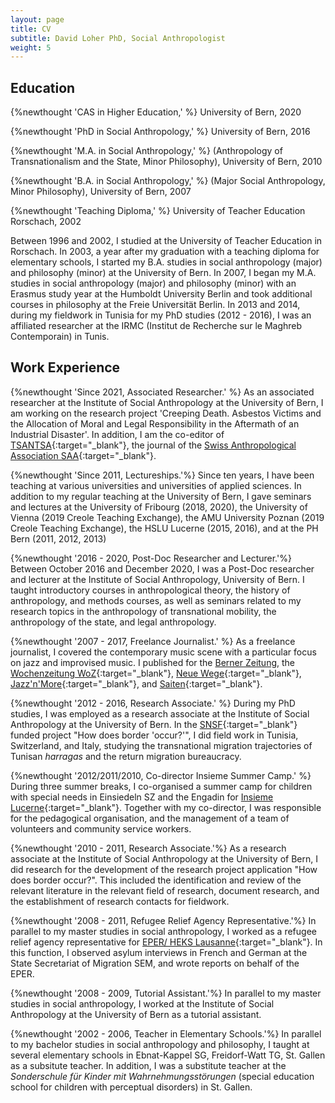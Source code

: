 ```yaml
---
layout: page
title: CV
subtitle: David Loher PhD, Social Anthropologist
weight: 5
---
```


## Education
{%newthought 'CAS in Higher Education,' %} University of Bern, 2020

{%newthought 'PhD in Social Anthropology,' %} University of Bern, 2016

{%newthought 'M.A. in Social Anthropology,' %} (Anthropology of Transnationalism and the State, Minor Philosophy), University of Bern, 2010

{%newthought 'B.A. in Social Anthropology,' %} (Major Social Anthropology, Minor Philosophy), University of Bern, 2007

{%newthought 'Teaching Diploma,' %} University of Teacher Education Rorschach, 2002

Between 1996 and 2002, I studied at the University of Teacher Education in Rorschach. In 2003, a year after my graduation with a teaching diploma for elementary schools, I started my B.A. studies in social anthropology (major) and philosophy (minor) at the University of Bern. In 2007, I began my M.A. studies in social anthropology (major) and philosophy (minor) with an Erasmus study year at the Humboldt University Berlin and took additional courses in philosophy at the Freie Universität Berlin. In 2013 and 2014, during my fieldwork in Tunisia for my PhD studies (2012 - 2016), I was an affiliated researcher at the IRMC (Institut de Recherche sur le Maghreb Contemporain) in Tunis.

## Work Experience
{%newthought 'Since 2021, Associated Researcher.' %} As an associated researcher at the Institute of Social Anthropology at the University of Bern, I am working on the research project 'Creeping Death. Asbestos Victims and the Allocation of Moral and Legal Responsibility in the Aftermath of an Industrial Disaster'. In addition, I am the co-editor of [TSANTSA](http://www.bop.unibe.ch/tsantsa){:target="_blank"}, the journal of the [Swiss Anthropological Association SAA](https://www.sagw.ch/seg){:target="_blank"}.

{%newthought 'Since 2011, Lectureships.'%} Since ten years, I have been teaching at various universities and universities of applied sciences. In addition to my regular teaching at the University of Bern, I gave seminars and lectures at the University of Fribourg (2018, 2020), the University of Vienna (2019 Creole Teaching Exchange), the AMU University Poznan (2019 Creole Teaching Exchange), the HSLU Lucerne (2015, 2016), and at the PH Bern (2011, 2012, 2013)

{%newthought '2016 - 2020, Post-Doc Researcher and Lecturer.'%} Between October 2016 and December 2020, I was a Post-Doc researcher and lecturer at the Institute of Social Anthropology, University of Bern. I taught introductory courses in anthropological theory, the history of anthropology, and methods courses, as well as seminars related to my research topics in the anthropology of transnational mobility, the anthropology of the state, and legal anthropology.

{%newthought '2007 - 2017, Freelance Journalist.' %} As a freelance journalist, I covered the contemporary music scene with a particular focus on jazz and improvised music. I published for the [Berner Zeitung](https://www.bernerzeitung.ch), the [Wochenzeitung WoZ](https://woz.ch){:target="_blank"}, [Neue Wege](https://www.neuewege.ch){:target="_blank"}, [Jazz'n'More](https://www.jazznmore.ch){:target="_blank"}, and [Saiten](https://www.saiten.ch){:target="_blank"}.

{%newthought '2012 - 2016, Research Associate.' %} During my PhD studies, I was employed as a research associate at the Institute of Social Anthropology at the University of Bern. In the [SNSF](http://www.snf.ch){:target="_blank"} funded project "How does border 'occur?'", I did field work in Tunisia, Switzerland, and Italy, studying the transnational migration trajectories of Tunisan *harragas* and the return migration bureaucracy.

{%newthought '2012/2011/2010, Co-director Insieme Summer Camp.' %} During three summer breaks, I co-organised a summer camp for children with special needs in Einsiedeln SZ and the Engadin for [Insieme Lucerne](http://www.insieme-luzern.ch){:target="_blank"}. Together with my co-director, I was responsible for the pedagogical organisation, and the management of a team of volunteers and community service workers.

{%newthought '2010 - 2011, Research Associate.'%} As a research associate at the Institute of Social Anthropology at the University of Bern, I did research for the development of the research project application "How does border occur?". This included the identification and review of the relevant literature in the relevant field of research, document research, and the establishment of research contacts for fieldwork.

{%newthought '2008 - 2011, Refugee Relief Agency Representative.'%} In parallel to my master studies in social anthropology, I worked as a refugee relief agency representative for [EPER/ HEKS Lausanne](https://www.eper.ch/){:target="_blank"}. In this function, I observed asylum interviews in French and German at the State Secretariat of Migration SEM, and wrote reports on behalf of the EPER.

{%newthought '2008 - 2009, Tutorial Assistant.'%} In parallel to my master studies in social anthropology, I worked at the Institute of Social Anthropology at the University of Bern as a tutorial assistant.

{%newthought '2002 - 2006, Teacher in Elementary Schools.'%} In parallel to my bachelor studies in social anthropology and philosophy, I taught at several elementary schools in Ebnat-Kappel SG, Freidorf-Watt TG, St. Gallen as a subsitute teacher. In addition, I was a substitute teacher at the *Sonderschule für Kinder mit Wahrnehmungsstörungen* (special education school for children with perceptual disorders) in St. Gallen.
